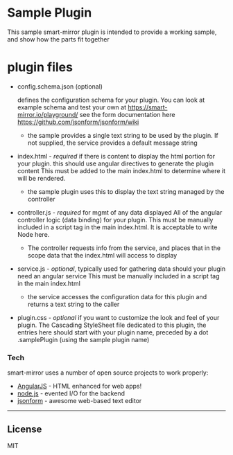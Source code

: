 # Sample Plugin

This sample smart-mirror plugin is intended to provide a working sample, and show how the parts fit together

# plugin files
- config.schema.json (optional)
  
    defines the configuration schema for your plugin. 
    You can look at example schema and test your own at https://smart-mirror.io/playground/
    see the form documentation here https://github.com/jsonform/jsonform/wiki
  * the sample provides a single text string to be used by the plugin.
    If not supplied, the service provides a default message string
- index.html - *required* if there is content to display
    the html portion for your plugin.  this should use angular directives to generate the plugin content
    This must be added to the main index.html to determine where it will be rendered.
    * the sample plugin uses this to display the text string managed by the controller
- controller.js - *required* for mgmt of any data displayed
    All of the angular controller logic (data binding) for your plugin. 
    This must be manually included in a script tag in the main index.html. 
    It is acceptable to write Node here.
    * The controller requests info from the service, and places that in the scope data 
      that the index.html will access to display
- service.js - *optional*, typically used for gathering data 
    should your plugin need an angular service 
    This must be manually included in a script tag in the main index.html
    * the service accesses the configuration data for this plugin and returns a text string to the caller
- plugin.css - *optional* if you want to customize  the look and feel of your plugin.
    The Cascading StyleSheet file dedicated to this plugin,
    the entries here should start with your plugin name, preceded by a dot
    .samplePlugin (using the sample plugin name)

### Tech

smart-mirror uses a number of open source projects to work properly:

* [AngularJS] - HTML enhanced for web apps!
* [node.js] - evented I/O for the backend
* [jsonform] - awesome web-based text editor

----

License
----

MIT

[//]: # (These are reference links used in the body of this note and get stripped out when the markdown processor does its job. There is no need to format nicely because it shouldn't be seen. Thanks SO - http://stackoverflow.com/questions/4823468/store-comments-in-markdown-syntax)

   [jsonform]: <https://github.com/jsonform/jsonform/wiki>
   [node.js]: <http://nodejs.org>
   [AngularJS]: <http://angularjs.org>
